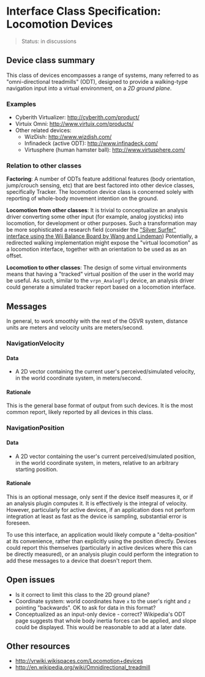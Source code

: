# Interface Class Specification: Locomotion Devices

> Status: in discussions

## Device class summary
This class of devices encompasses a range of systems, many referred to as "omni-directional treadmills" (ODT), designed to provide a walking-type navigation input into a virtual environment, on a *2D ground plane*.

### Examples
- Cyberith Virtualizer: <http://cyberith.com/product/>
- Virtuix Omni: <http://www.virtuix.com/products/>
- Other related devices:
	- WizDish: <http://www.wizdish.com/>
	- Infinadeck (active ODT): <http://www.infinadeck.com/>
	- Virtusphere (human hamster ball): <http://www.virtusphere.com/>
	

### Relation to other classes
**Factoring**: A number of ODTs feature additional features (body orientation, jump/crouch sensing, etc) that are best factored into other device classes, specifically Tracker. The locomotion device class is concerned solely with reporting of whole-body movement intention on the ground.

**Locomotion from other classes**: It is trivial to conceptualize an analysis driver converting some other input (for example, analog joysticks) into locomotion, for development or other purposes. Such a transformation may be more sophisticated a research field (consider the ["Silver Surfer" interface using the Wii Balance Board by Wang and Lindeman](http://dx.doi.org/10.1109/3DUI.2011.5759235)) Potentially, a redirected walking implementation might expose the "virtual locomotion" as a locomotion interface, together with an orientation to be used as as an offset.

**Locomotion to other classes**: The design of some virtual environments means that having a "tracked" virtual position of the user in the world may be useful. As such, similar to the `vrpn_AnalogFly` device, an analysis driver could generate a simulated tracker report based on a locomotion interface.

## Messages
In general, to work smoothly with the rest of the OSVR system, distance units are meters and velocity units are meters/second.

### NavigationVelocity
#### Data
- A 2D vector containing the current user's perceived/simulated velocity, in the world coordinate system, in meters/second.

#### Rationale
This is the general base format of output from such devices. It is the most common report, likely reported by all devices in this class.

### NavigationPosition
#### Data
- A 2D vector containing the user's current perceived/simulated position, in the world coordinate system, in meters, relative to an arbitrary starting position.

#### Rationale
This is an optional message, only sent if the device itself measures it, or if an analysis plugin computes it. It is effectively is the integral of velocity. However, particularly for active devices, if an application does not perform integration at least as fast as the device is sampling, substantial error is foreseen.

To use this interface, an application would likely compute a "delta-position" at its convenience, rather than explicitly using the position directly. Devices could report this themselves (particularly in active devices where this can be directly measured), or an analysis plugin could perform the integration to add these messages to a device that doesn't report them.

## Open issues

- Is it correct to limit this class to the 2D ground plane?
- Coordinate system: world coordinates have `x` to the user's right and `z` pointing "backwards". OK to ask for data in this format?
- Conceptualized as an input-only device - correct? Wikipedia's ODT page suggests that whole body inertia forces can be applied, and slope could be displayed. This would be reasonable to add at a later date.

## Other resources
- <http://vrwiki.wikispaces.com/Locomotion+devices>
- <http://en.wikipedia.org/wiki/Omnidirectional_treadmill>